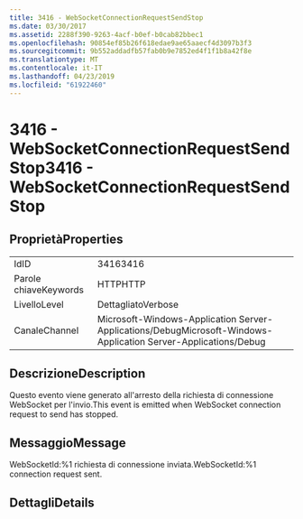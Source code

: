 ```yaml
---
title: 3416 - WebSocketConnectionRequestSendStop
ms.date: 03/30/2017
ms.assetid: 2288f390-9263-4acf-b0ef-b0cab82bbec1
ms.openlocfilehash: 90854ef85b26f618edae9ae65aaecf4d3097b3f3
ms.sourcegitcommit: 9b552addadfb57fab0b9e7852ed4f1f1b8a42f8e
ms.translationtype: MT
ms.contentlocale: it-IT
ms.lasthandoff: 04/23/2019
ms.locfileid: "61922460"
---
```

# <a name="3416---websocketconnectionrequestsendstop"></a><span data-ttu-id="49ff5-102">3416 - WebSocketConnectionRequestSendStop</span><span class="sxs-lookup"><span data-stu-id="49ff5-102">3416 - WebSocketConnectionRequestSendStop</span></span>
## <a name="properties"></a><span data-ttu-id="49ff5-103">Proprietà</span><span class="sxs-lookup"><span data-stu-id="49ff5-103">Properties</span></span>  
  
|||  
|-|-|  
|<span data-ttu-id="49ff5-104">Id</span><span class="sxs-lookup"><span data-stu-id="49ff5-104">ID</span></span>|<span data-ttu-id="49ff5-105">3416</span><span class="sxs-lookup"><span data-stu-id="49ff5-105">3416</span></span>|  
|<span data-ttu-id="49ff5-106">Parole chiave</span><span class="sxs-lookup"><span data-stu-id="49ff5-106">Keywords</span></span>|<span data-ttu-id="49ff5-107">HTTP</span><span class="sxs-lookup"><span data-stu-id="49ff5-107">HTTP</span></span>|  
|<span data-ttu-id="49ff5-108">Livello</span><span class="sxs-lookup"><span data-stu-id="49ff5-108">Level</span></span>|<span data-ttu-id="49ff5-109">Dettagliato</span><span class="sxs-lookup"><span data-stu-id="49ff5-109">Verbose</span></span>|  
|<span data-ttu-id="49ff5-110">Canale</span><span class="sxs-lookup"><span data-stu-id="49ff5-110">Channel</span></span>|<span data-ttu-id="49ff5-111">Microsoft-Windows-Application Server-Applications/Debug</span><span class="sxs-lookup"><span data-stu-id="49ff5-111">Microsoft-Windows-Application Server-Applications/Debug</span></span>|  
  
## <a name="description"></a><span data-ttu-id="49ff5-112">Descrizione</span><span class="sxs-lookup"><span data-stu-id="49ff5-112">Description</span></span>  
 <span data-ttu-id="49ff5-113">Questo evento viene generato all'arresto della richiesta di connessione WebSocket per l'invio.</span><span class="sxs-lookup"><span data-stu-id="49ff5-113">This event is emitted when WebSocket connection request to send has stopped.</span></span>  
  
## <a name="message"></a><span data-ttu-id="49ff5-114">Messaggio</span><span class="sxs-lookup"><span data-stu-id="49ff5-114">Message</span></span>  
 <span data-ttu-id="49ff5-115">WebSocketId:%1 richiesta di connessione inviata.</span><span class="sxs-lookup"><span data-stu-id="49ff5-115">WebSocketId:%1 connection request sent.</span></span>  
  
## <a name="details"></a><span data-ttu-id="49ff5-116">Dettagli</span><span class="sxs-lookup"><span data-stu-id="49ff5-116">Details</span></span>
